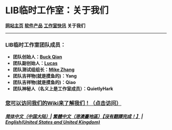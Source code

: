 # LIB临时工作室：关于我们

**[网站主页](index)** **[软件产品](Software)** **[工作室快讯](News)** **关于我们**

------------

### LIB临时工作室团队成员：

- **团队创始人：[Buck Qian](introduction/member/Buck_Qian)**
- **团队副创始人：[Lucas](introduction/member/Lucas)**
- **团队测试组组长：[Mike Zhang](introduction/member/Mike_Zhang)**
- **团队吉祥物(就是摸鱼的)：Yang**
- **团队吉祥物(就是摸鱼的)：Qiao**
- **团队神秘人（名义上是工作室成员）：QuietlyHark**

### [您可以访问我们的Wiki来了解我们！（点击访问）](/introduction/studio-wiki/wiki-index)

##### [简体中文（中国大陆）](About_us)| [繁體中文（港澳臺地區）【沒有翻譯完成！】](tc/About_us) | **[English(United States and United Kingdom)](en/About_us)**
